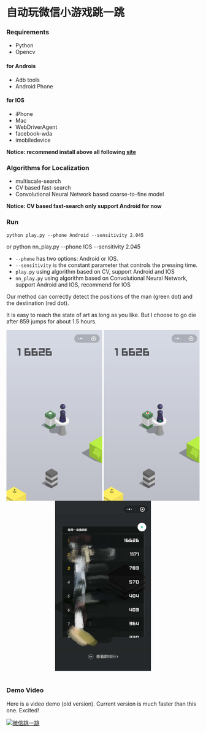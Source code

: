 # 自动玩微信小游戏跳一跳

### Requirements

- Python
- Opencv

#### for Androis
- Adb tools
- Android Phone

#### for IOS
- iPhone
- Mac
- WebDriverAgent
- facebook-wda
- imobiledevice

**Notice: recommend install above all following [site](https://testerhome.com/topics/7220)**

### Algorithms for Localization
- multiscale-search
- CV based fast-search
- Convolutional Neural Network based coarse-to-fine model

**Notice: CV based fast-search only support Android for now**

### Run

	python play.py --phone Android --sensitivity 2.045
or
	python nn_play.py --phone IOS --sensitivity 2.045

- `--phone` has two options: Android or IOS.
- `--sensitivity` is the constant parameter that controls the pressing time.
- `play.py` using algorithm based on CV, support Android and IOS
- `nn_play.py` using algorithm based on Convolutional Neural Network, support Android and IOS, recommend for IOS

Our method can correctly detect the positions of the man (green dot) and the destination (red dot).

It is easy to reach the state of art as long as you like.
But I choose to go die after 859 jumps for about 1.5 hours.

<div align="center">
<img align="center" src="resource/state_859.png" width="250" alt="state_859">
<img align="center" src="resource/state_859_res.png" width="250" alt="state_859">
<img align="center" src="resource/sota.png" width="250" alt="sota">
</div>
<br/>

### Demo Video

Here is a video demo (old version). Current version is much faster than this one. Excited!

[![微信跳一跳](https://img.youtube.com/vi/MQ0SCnOcjaI/0.jpg)](https://youtu.be/MQ0SCnOcjaI "自动玩微信小游戏跳一跳")

